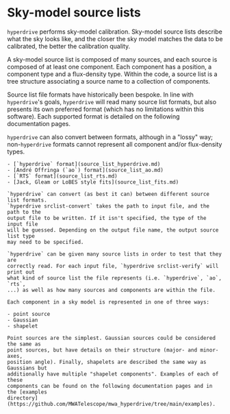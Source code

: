 # Sky-model source lists

`hyperdrive` performs sky-model calibration. Sky-model source lists describe
what the sky looks like, and the closer the sky model matches the data to be
calibrated, the better the calibration quality.

A sky-model source list is composed of many sources, and each source is composed
of at least one component. Each component has a position, a component type and a
flux-density type. Within the code, a source list is a tree structure
associating a source name to a collection of components.

Source list file formats have historically been bespoke. In line with
`hyperdrive`'s goals, `hyperdrive` will read many source list formats, but also
presents its own preferred format (which has no limitations within this
software). Each supported format is detailed on the following documentation
pages.

`hyperdrive` can also convert between formats, although in a "lossy" way;
non-`hyperdrive` formats cannot represent all component and/or flux-density
types.

~~~admonish info title="Supported formats"
- [`hyperdrive` format](source_list_hyperdrive.md)
- [André Offringa (`ao`) format](source_list_ao.md)
- [`RTS` format](source_list_rts.md)
- [Jack, Gleam or LoBES style fits](source_list_fits.md)
~~~

~~~admonish info title="Conversion"
`hyperdrive` can convert (as best it can) between different source list formats.
`hyperdrive srclist-convert` takes the path to input file, and the path to the
output file to be written. If it isn't specified, the type of the input file
will be guessed. Depending on the output file name, the output source list type
may need to be specified.
~~~

~~~admonish info title="Verification"
`hyperdrive` can be given many source lists in order to test that they are
correctly read. For each input file, `hyperdrive srclist-verify` will print out
what kind of source list the file represents (i.e. `hyperdrive`, `ao`, `rts`,
...) as well as how many sources and components are within the file.
~~~

~~~admonish info title="Component types"
Each component in a sky model is represented in one of three ways:

- point source
- Gaussian
- shapelet

Point sources are the simplest. Gaussian sources could be considered the same as
point sources, but have details on their structure (major- and minor-axes,
position angle). Finally, shapelets are described the same way as Gaussians but
additionally have multiple "shapelet components". Examples of each of these
components can be found on the following documentation pages and in the [examples
directory](https://github.com/MWATelescope/mwa_hyperdrive/tree/main/examples).
~~~
